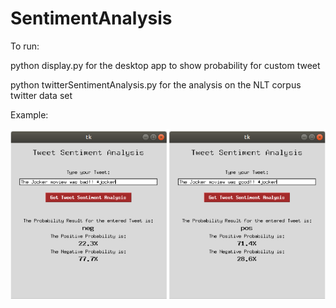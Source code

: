 # SentimentAnalysis

To run:

python display.py for the desktop app to show probability for custom tweet

python twitterSentimentAnalysis.py for the analysis on the NLT corpus twitter data set

Example: 


![alt text](Pos_Neg_example.png)
